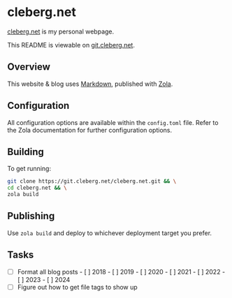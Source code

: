 # cleberg.net

[cleberg.net](https://cleberg.net) is my personal webpage.

This README is viewable on [git.cleberg.net](https://git.cleberg.net/?p=cleberg.net.git;a=blob;f=README.org;h=155f4696a09503411730afc422b7fb49acbef8f3;hb=HEAD).

## Overview

This website & blog uses [Markdown](https://spec.commonmark.org/current/), published with [Zola](https://www.getzola.org/).

## Configuration

All configuration options are available within the `config.toml` file. Refer to the Zola documentation for further configuration options.

## Building

To get running:

```sh
git clone https://git.cleberg.net/cleberg.net.git && \
cd cleberg.net && \
zola build
```

## Publishing

Use `zola build` and deploy to whichever deployment target you prefer.

## Tasks

- [ ] Format all blog posts
      - [ ] 2018
      - [ ] 2019
      - [ ] 2020
      - [ ] 2021
      - [ ] 2022
      - [ ] 2023
      - [ ] 2024
- [ ] Figure out how to get file tags to show up
